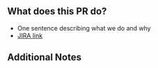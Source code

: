 ## What does this PR do?

- One sentence describing what we do and why
- [JIRA link](https://datadoghq.atlassian.net/browse/<card-id>)

## Additional Notes
